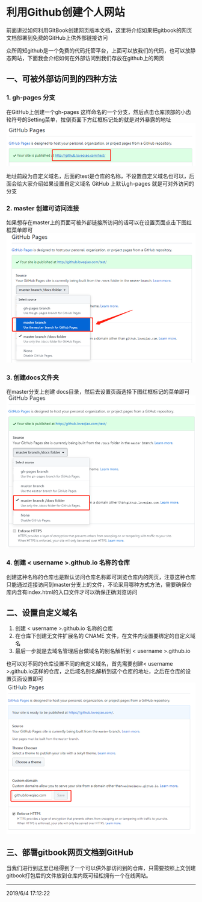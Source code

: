 # 利用Github创建个人网站

前面讲过如何利用GItBook创建网页版本文档，这里将介绍如果把gitbook的网页文档部署到免费的GitHub上供外部链接访问

众所周知github是一个免费的代码托管平台，上面可以放我们的代码，也可以放静态网站，下面我会介绍如何在外部访问到我们存放在github上的网页

## 一、可被外部访问到的四种方法

### 1. gh-pages 分支 
在GitHub上创建一个gh-pages 这样命名的一个分支，然后点击仓库顶部的小齿轮符号的Setting菜单，拉倒页面下方红框标记处的就是对外暴露的地址 ![](01.png)

地址前段为自定义域名，后面的test是仓库的名称，不设置自定义域名也可以，后面会给大家介绍如果设置自定义域名
GitHub 上默认gh-pages 就是可对外访问的分支

### 2. master 创建可访问连接

如果想存在master上的页面可被外部链接所访问的话可以在设置页面点击下图红框菜单即可
![](02.png)

### 3. 创建docs文件夹

在master分支上创建 docs目录，然后去设置页面选择下图红框标记的菜单即可
![](03.png)

### 4. 创建 < username >.github.io 名称的仓库

创建这种名称的仓库也是默认访问仓库名称即可浏览仓库内的网页，注意这种仓库只能通过连接访问到master分支上的文件，不论采用哪种方式方法，需要确保仓库内含有index.html的入口文件才可以确保正确浏览访问

## 二、设置自定义域名

1. 创建 < username >.github.io 名称的仓库
2. 在仓库下创建无文件扩展名的 CNAME 文件，在文件内设置要绑定的自定义域名
3. 最后一步就是去域名管理后台做域名的别名解析到 < username >.github.io

也可以对不同的仓库设置不同的自定义域名，首先需要创建< username >.github.io这样的仓库，之后域名别名解析到这个仓库的地址，之后在仓库的设置页面设置即可
![](04.png)

## 三、部署gitbook网页文档到GitHub

当我们进行到这里已经得到了一个可以供外部访问到的仓库，只需要按照上文创建gitbook打包后的文件放到仓库内既可轻松拥有一个在线网站。

----------
2019/6/4 17:12:22 